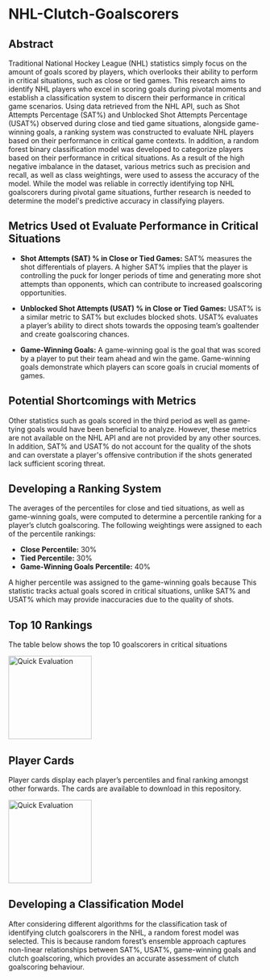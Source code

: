 # NHL-Clutch-Goalscorers

## Abstract
Traditional National Hockey League (NHL) statistics simply focus on the amount of goals scored by players, which overlooks their ability to perform in critical situations, such as close or tied games. This research aims to identify NHL players who excel in scoring goals during pivotal moments and establish a classification system to discern their performance in critical game scenarios. Using data retrieved from the NHL API, such as Shot Attempts Percentage (SAT%) and Unblocked Shot Attempts Percentage (USAT%) observed during close and tied game situations, alongside game-winning goals, a ranking system was constructed to evaluate NHL players based on their performance in critical game contexts. In addition, a random forest binary classification model was developed to categorize players based on their performance in critical situations. As a result of the high negative imbalance in the dataset, various metrics such as precision and recall, as well as class weightings, were used to assess the accuracy of the model. While the model was reliable in correctly identifying top NHL goalscorers during pivotal game situations, further research is needed to determine the model's predictive accuracy in classifying players.

## Metrics Used ot Evaluate Performance in Critical Situations
- **Shot Attempts (SAT) % in Close or Tied Games:** SAT% measures the shot differentials of players. A higher SAT% implies that the player is controlling the puck for longer periods of time and generating more shot attempts than opponents, which can contribute to increased goalscoring opportunities.

- **Unblocked Shot Attempts (USAT) % in Close or Tied Games:** USAT% is a similar metric to SAT% but excludes blocked shots. USAT% evaluates a player’s ability to direct shots towards the opposing team’s goaltender and create goalscoring chances.

- **Game-Winning Goals:** A game-winning goal is the goal that was scored by a player to put their team ahead and win the game.  Game-winning goals demonstrate which players can score goals in crucial moments of games.

## Potential Shortcomings with Metrics
Other statistics such as goals scored in the third period as well as game-tying goals would have been beneficial to analyze. However, these metrics are not available on the NHL API and are not provided by any other sources. In addition, SAT% and USAT% do not account for the quality of the shots and can overstate a player's offensive contribution if the shots generated lack sufficient scoring threat. 

## Developing a Ranking System
The averages of the percentiles for close and tied situations, as well as game-winning goals, were computed to determine a percentile ranking for a player’s clutch goalscoring. The following weightings were assigned to each of the percentile rankings:
- **Close Percentile:** 30%
- **Tied Percentile:** 30%
- **Game-Winning Goals Percentile:** 40%
  
A higher percentile was assigned to the game-winning goals because This statistic tracks actual goals scored in critical situations, unlike SAT% and USAT% which may provide inaccuracies due to the quality of shots.

## Top 10 Rankings
The table below shows the top 10 goalscorers in critical situations

 <img src="Player Rankings.jpg" alt="Quick Evaluation" width="165px" />

## Player Cards
Player cards display each player’s percentiles and final ranking amongst other forwards. The cards are available to download in this repository.

<img src="Player Cards.jpg" alt="Quick Evaluation" width="165px" />

## Developing a Classification Model
After considering different algorithms for the classification task of identifying clutch goalscorers in the NHL, a random forest model was selected. This is because random forest’s ensemble approach captures non-linear relationships between SAT%, USAT%, game-winning goals and clutch goalscoring, which provides an accurate assessment of clutch goalscoring behaviour.





